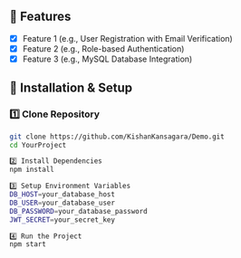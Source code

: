 
## 📌 Features  
- [x] Feature 1 (e.g., User Registration with Email Verification)  
- [x] Feature 2 (e.g., Role-based Authentication)  
- [x] Feature 3 (e.g., MySQL Database Integration)  

## 🚀 Installation & Setup  
### 1️⃣ Clone Repository  
```bash
git clone https://github.com/KishanKansagara/Demo.git
cd YourProject

2️⃣ Install Dependencies
npm install

3️⃣ Setup Environment Variables
DB_HOST=your_database_host
DB_USER=your_database_user
DB_PASSWORD=your_database_password
JWT_SECRET=your_secret_key

4️⃣ Run the Project
npm start

